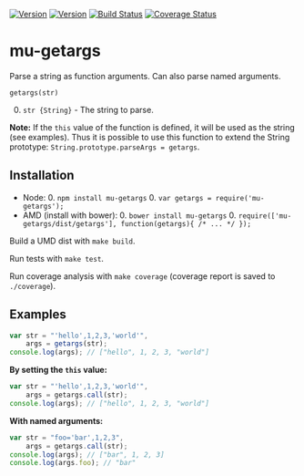 [![Version](http://img.shields.io/npm/v/mu-getargs.svg)](https://www.npmjs.org/package/mu-getargs)
[![Version](http://img.shields.io/bower/v/mu-getargs.svg)](https://github.com/mu-lib/mu-getargs)
[![Build Status](https://api.travis-ci.org/mu-lib/mu-getargs.svg?branch=master)](https://travis-ci.org/mu-lib/mu-getargs)
[![Coverage Status](https://img.shields.io/coveralls/mu-lib/mu-getargs/master.svg)](https://coveralls.io/r/mu-lib/mu-getargs)

# mu-getargs

Parse a string as function arguments. Can also parse named arguments.

`getargs(str)`

0. `str {String}` - The string to parse.

**Note:** If the `this` value of the function is defined, it will be used as the string (see examples). Thus it is
possible to use this function to extend the String prototype: `String.prototype.parseArgs = getargs`.

## Installation

- Node:
    0. `npm install mu-getargs`
    0. `var getargs = require('mu-getargs');`
- AMD (install with bower):
    0. `bower install mu-getargs`
    0. `require(['mu-getargs/dist/getargs'], function(getargs){ /* ... */ });`
    
Build a UMD dist with `make build`. 
   
Run tests with `make test`.

Run coverage analysis with `make coverage` (coverage report is saved to `./coverage`).

## Examples

```Javascript
var str = "'hello',1,2,3,'world'",
    args = getargs(str);
console.log(args); // ["hello", 1, 2, 3, "world"]
```

**By setting the `this` value:**

```Javascript
var str = "'hello',1,2,3,'world'",
    args = getargs.call(str);
console.log(args); // ["hello", 1, 2, 3, "world"]
```

**With named arguments:**

```Javascript
var str = "foo='bar',1,2,3",
    args = getargs.call(str);
console.log(args); // ["bar", 1, 2, 3]
console.log(args.foo); // "bar"
```
